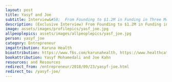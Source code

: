 ```yaml
---
layout: post
title: Yasyf and Joe
subtitle: Interview&#58;  From Founding to $1.2M in Funding in Three Months
description: (Exclusive Interview) From Founding to $1.2M in Funding in Three Months with Co-Founders of Karuna Health
image: assets/images/profilepics/yasf_joe.jpg
allpeoplepics: assets/images/allpeoplepics/yasf_joe.jpg
person: yasyf_joe
category: Entrepreneur
imgattribution: Karuna Health
bioattribution: https://www.f6s.com/karunahealth, https://www.healthcatalyst.com/three-must-haves-of-an-effective-care-management-system ,https://www.americaninno.com/boston/boston-startup/lost-in-the-healthcare-labyrinth-karuna-health-will-find-you-a-guide/, https://www.seas.harvard.edu/audiences/alumni/stories/2018/09/alumni-profile-joe-kahn-ab-18 
bookattribution: Yasyf Mohamedali and Joe Kahn  
resources: and Resources
redirect_from: /entrepreneur/2018/09/23/yasyf-joe.html
redirect_to: /yasyf-joe/
---
```



